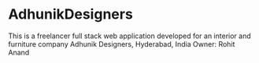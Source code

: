 # AdhunikDesigners
This is a freelancer full stack web application developed for an interior and furniture company
Adhunik Designers, Hyderabad, India
Owner: Rohit Anand
